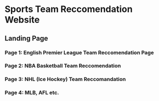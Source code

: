 # Sports Team Reccomendation Website

## Landing Page

### Page 1: English Premier League Team Reccomendation Page

### Page 2: NBA Basketball Team Reccomendation

### Page 3: NHL (Ice Hockey) Team Reccomandation

### Page 4: MLB, AFL etc. 